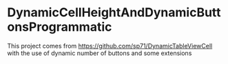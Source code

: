 # DynamicCellHeightAndDynamicButtonsProgrammatic
This project comes from https://github.com/sp71/DynamicTableViewCell with the use of dynamic number of buttons and some extensions
